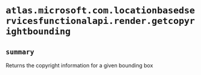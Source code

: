 # `atlas.microsoft.com.locationbasedservicesfunctionalapi.render.getcopyrightbounding`

## `summary`
Returns the copyright information for a given bounding box


